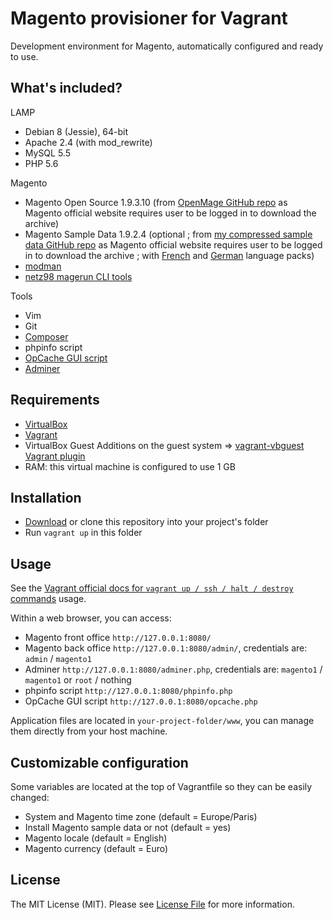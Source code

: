 # Magento provisioner for Vagrant

Development environment for Magento, automatically configured and ready to use.

## What's included?

LAMP

* Debian 8 (Jessie), 64-bit
* Apache 2.4 (with mod_rewrite)
* MySQL 5.5
* PHP 5.6

Magento

* Magento Open Source 1.9.3.10 (from [OpenMage GitHub repo](https://github.com/OpenMage/magento-mirror) as Magento official website requires user to be logged in to download the archive)
* Magento Sample Data 1.9.2.4 (optional ; from [my compressed sample data GitHub repo](https://github.com/aurmil/magento-compressed-sample-data) as Magento official website requires user to be logged in to download the archive ; with [French](http://www.magentocommerce.com/magento-connect/french-france-language-pack-for-magento-traduction-francaise.html) and [German](http://www.magentocommerce.com/magento-connect/locale-mage-community-de-de.html) language packs)
* [modman](https://github.com/colinmollenhour/modman)
* [netz98 magerun CLI tools](https://github.com/netz98/n98-magerun)

Tools

* Vim
* Git
* [Composer](https://getcomposer.org/)
* phpinfo script
* [OpCache GUI script](https://github.com/amnuts/opcache-gui)
* [Adminer](http://www.adminer.org/)

## Requirements

* [VirtualBox](https://www.virtualbox.org/)
* [Vagrant](https://www.vagrantup.com/)
* VirtualBox Guest Additions on the guest system => [vagrant-vbguest Vagrant plugin](https://github.com/dotless-de/vagrant-vbguest)
* RAM: this virtual machine is configured to use 1 GB

## Installation

* [Download](https://github.com/aurmil/magento-vagrant-provisioner/archive/master.zip) or clone this repository into your project's folder
* Run `vagrant up` in this folder

## Usage

See the [Vagrant official docs for `vagrant up / ssh / halt / destroy` commands](http://docs.vagrantup.com/v2/cli/index.html) usage.

Within a web browser, you can access:
* Magento front office `http://127.0.0.1:8080/`
* Magento back office `http://127.0.0.1:8080/admin/`, credentials are: `admin` / `magento1`
* Adminer `http://127.0.0.1:8080/adminer.php`, credentials are: `magento1` / `magento1` or `root` / nothing
* phpinfo script `http://127.0.0.1:8080/phpinfo.php`
* OpCache GUI script `http://127.0.0.1:8080/opcache.php`

Application files are located in `your-project-folder/www`, you can manage them directly from your host machine.

## Customizable configuration

Some variables are located at the top of Vagrantfile so they can be easily changed:

* System and Magento time zone (default = Europe/Paris)
* Install Magento sample data or not (default = yes)
* Magento locale (default = English)
* Magento currency (default = Euro)

## License

The MIT License (MIT). Please see [License File](https://github.com/aurmil/magento-vagrant-provisioner/blob/master/LICENSE.md) for more information.
